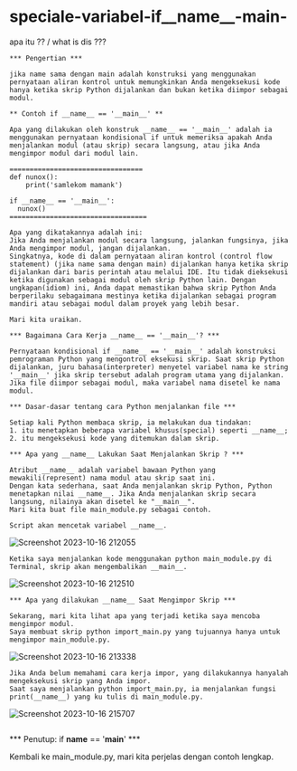 # speciale-variabel-if__name__-__main__-
apa itu ?? / what is dis ???

```
*** Pengertian ***

jika name sama dengan main adalah konstruksi yang menggunakan pernyataan aliran kontrol untuk memungkinkan Anda mengeksekusi kode hanya ketika skrip Python dijalankan dan bukan ketika diimpor sebagai modul.

** Contoh if __name__ == '__main__' **

Apa yang dilakukan oleh konstruk __name__ == '__main__' adalah ia menggunakan pernyataan kondisional if untuk memeriksa apakah Anda menjalankan modul (atau skrip) secara langsung, atau jika Anda mengimpor modul dari modul lain.

=================================
def nunox():
    print('samlekom mamank')

if __name__ == '__main__':
  nunox()
==================================

Apa yang dikatakannya adalah ini:
Jika Anda menjalankan modul secara langsung, jalankan fungsinya, jika Anda mengimpor modul, jangan dijalankan.
Singkatnya, kode di dalam pernyataan aliran kontrol (control flow statement) (jika name sama dengan main) dijalankan hanya ketika skrip dijalankan dari baris perintah atau melalui IDE. Itu tidak dieksekusi ketika digunakan sebagai modul oleh skrip Python lain. Dengan ungkapan(idiom) ini, Anda dapat memastikan bahwa skrip Python Anda berperilaku sebagaimana mestinya ketika dijalankan sebagai program mandiri atau sebagai modul dalam proyek yang lebih besar.

Mari kita uraikan.

*** Bagaimana Cara Kerja __name__ == '__main__'? ***

Pernyataan kondisional if __name__ == '__main__' adalah konstruksi pemrograman Python yang mengontrol eksekusi skrip. Saat skrip Python dijalankan, juru bahasa(interpreter) menyetel variabel nama ke string '__main__' jika skrip tersebut adalah program utama yang dijalankan. Jika file diimpor sebagai modul, maka variabel nama disetel ke nama modul.

*** Dasar-dasar tentang cara Python menjalankan file ***

Setiap kali Python membaca skrip, ia melakukan dua tindakan:
1. itu menetapkan beberapa variabel khusus(special) seperti __name__;
2. itu mengeksekusi kode yang ditemukan dalam skrip.

*** Apa yang __name__ Lakukan Saat Menjalankan Skrip ? ***

Atribut __name__ adalah variabel bawaan Python yang mewakili(represent) nama modul atau skrip saat ini.
Dengan kata sederhana, saat Anda menjalankan skrip Python, Python menetapkan nilai __name__. Jika Anda menjalankan skrip secara langsung, nilainya akan disetel ke "__main__".
Mari kita buat file main_module.py sebagai contoh.

Script akan mencetak variabel __name__.
```
![Screenshot 2023-10-16 212055](https://github.com/Nuno-Hadianto/speciale-variabel-if__name__-__main__-/assets/63713816/e0c09edd-6b3c-44b7-8931-7dd2d7d98c0c)

```
Ketika saya menjalankan kode menggunakan python main_module.py di Terminal, skrip akan mengembalikan __main__.
```
![Screenshot 2023-10-16 212510](https://github.com/Nuno-Hadianto/speciale-variabel-if__name__-__main__-/assets/63713816/7415c6b3-c34c-4741-b271-ebacf11247c8)

```
*** Apa yang dilakukan __name__ Saat Mengimpor Skrip ***

Sekarang, mari kita lihat apa yang terjadi ketika saya mencoba mengimpor modul.
Saya membuat skrip python import_main.py yang tujuannya hanya untuk mengimpor main_module.py.
```
![Screenshot 2023-10-16 213338](https://github.com/Nuno-Hadianto/speciale-variabel-if__name__-__main__-/assets/63713816/32ba5a60-9279-4b06-9d06-64bfc8e193c3)

```
Jika Anda belum memahami cara kerja impor, yang dilakukannya hanyalah mengeksekusi skrip yang Anda impor.
Saat saya menjalankan python import_main.py, ia menjalankan fungsi print(__name__) yang ku tulis di main_module.py.
```
![Screenshot 2023-10-16 215707](https://github.com/Nuno-Hadianto/speciale-variabel-if__name__-__main__-/assets/63713816/4ffad15e-a081-41b3-9e97-4dff6560958e)

```

```
*** Penutup: if __name__ == '__main__' ***

Kembali ke main_module.py, mari kita perjelas dengan contoh lengkap.









